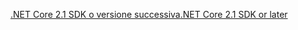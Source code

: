 [<span data-ttu-id="46b49-101">.NET Core 2.1 SDK o versione successiva</span><span class="sxs-lookup"><span data-stu-id="46b49-101">.NET Core 2.1 SDK or later</span></span>](https://dotnet.microsoft.com/download/dotnet-core)
